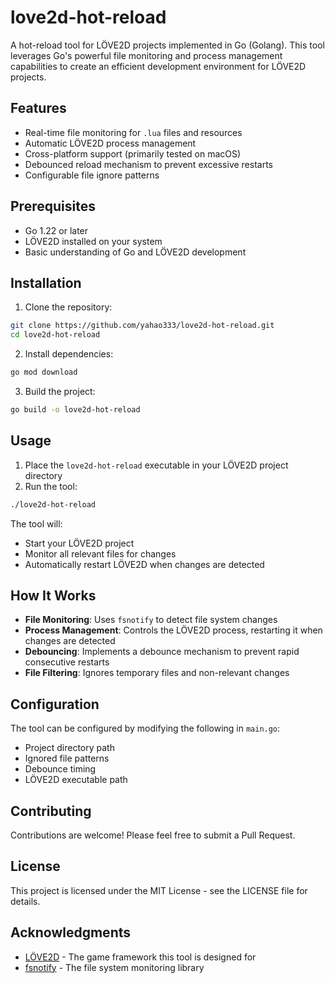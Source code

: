 # love2d-hot-reload

A hot-reload tool for LÖVE2D projects implemented in Go (Golang). This tool leverages Go's powerful file monitoring and process management capabilities to create an efficient development environment for LÖVE2D projects.

## Features

- Real-time file monitoring for `.lua` files and resources
- Automatic LÖVE2D process management
- Cross-platform support (primarily tested on macOS)
- Debounced reload mechanism to prevent excessive restarts
- Configurable file ignore patterns

## Prerequisites

- Go 1.22 or later
- LÖVE2D installed on your system
- Basic understanding of Go and LÖVE2D development

## Installation

1. Clone the repository:
```bash
git clone https://github.com/yahao333/love2d-hot-reload.git
cd love2d-hot-reload
```

2. Install dependencies:
```bash
go mod download
```

3. Build the project:
```bash
go build -o love2d-hot-reload
```

## Usage

1. Place the `love2d-hot-reload` executable in your LÖVE2D project directory
2. Run the tool:
```bash
./love2d-hot-reload
```

The tool will:
- Start your LÖVE2D project
- Monitor all relevant files for changes
- Automatically restart LÖVE2D when changes are detected

## How It Works

- **File Monitoring**: Uses `fsnotify` to detect file system changes
- **Process Management**: Controls the LÖVE2D process, restarting it when changes are detected
- **Debouncing**: Implements a debounce mechanism to prevent rapid consecutive restarts
- **File Filtering**: Ignores temporary files and non-relevant changes

## Configuration

The tool can be configured by modifying the following in `main.go`:
- Project directory path
- Ignored file patterns
- Debounce timing
- LÖVE2D executable path

## Contributing

Contributions are welcome! Please feel free to submit a Pull Request.

## License

This project is licensed under the MIT License - see the LICENSE file for details.

## Acknowledgments

- [LÖVE2D](https://love2d.org/) - The game framework this tool is designed for
- [fsnotify](https://github.com/fsnotify/fsnotify) - The file system monitoring library